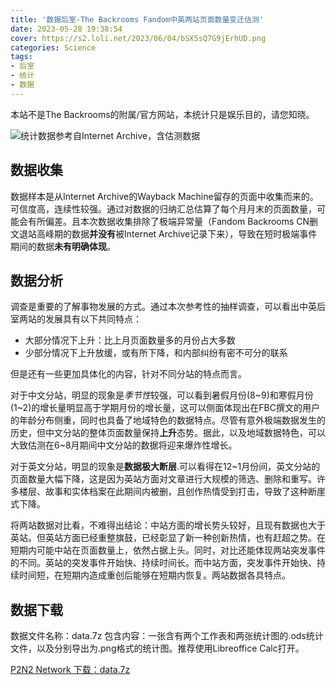 ```yaml
---
title: '数据后室-The Backrooms Fandom中英两站页面数量变迁估测'
date: 2023-05-28 19:38:54
cover: https://s2.loli.net/2023/06/04/bSX5sQ7G9jErhUD.png
categories: Science
tags:
- 后室
- 统计
- 数据
---
```


本站不是The Backrooms的附属/官方网站，本统计只是娱乐目的，请您知晓。


![统计数据参考自Internet Archive，含估测数据](https://s2.loli.net/2023/06/04/bSX5sQ7G9jErhUD.png)

## 数据收集

数据样本是从Internet Archive的Wayback Machine留存的页面中收集而来的。可信度高，连续性较强。通过对数据的归纳汇总估算了每个月月末的页面数量，可能会有所偏差。且本次数据收集排除了极端异常量（Fandom Backrooms CN删文退站高峰期的数据**并没有**被Internet Archive记录下来），导致在短时极端事件期间的数据**未有明确体现**。

## 数据分析

调查是重要的了解事物发展的方式。通过本次参考性的抽样调查，可以看出中英后室两站的发展具有以下共同特点：

- 大部分情况下上升：比上月页面数量多的月份占大多数
- 少部分情况下上升放缓，或有所下降，和内部纠纷有密不可分的联系

但是还有一些更加具体化的内容，针对不同分站的特点而言。

对于中文分站，明显的现象是*季节性*较强，可以看到暑假月份(8~9)和寒假月份(1~2)的增长量明显高于学期月份的增长量，这可以侧面体现出在FBC撰文的用户的年龄分布侧重，同时也具备了地域特色的数据特点。尽管有意外极端数据发生的历史，但中文分站的整体页面数量保持**上升**态势。据此，以及地域数据特色，可以大致估测在6~8月期间中文分站的数据将迎来爆炸性增长。

对于英文分站，明显的现象是**数据极大断层**.可以看得在12~1月份间，英文分站的页面数量大幅下降，这是因为英站方面对文章进行大规模的筛选、删除和重写。许多楼层、故事和实体档案在此期间内被删，且创作热情受到打击，导致了这种断崖式下降。

将两站数据对比看，不难得出结论：中站方面的增长势头较好，且现有数据也大于英站。但英站方面已经重整旗鼓，已经彰显了新一种创新热情，也有赶超之势。在短期内可能中站在页面数量上，依然占据上头。同时，对比还能体现两站突发事件的不同。英站的突发事件开始快、持续时间长。而中站方面，突发事件开始快、持续时间短，在短期内造成重创后能够在短期内恢复。两站数据各具特点。

## 数据下载

数据文件名称：data.7z 包含内容：一张含有两个工作表和两张统计图的.ods统计文件，以及分别导出为.png格式的统计图。推荐使用Libreoffice Calc打开。

[P2N2 Network 下载：data.7z](https://assets.p2n2.eu.org/data.7z)